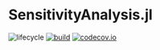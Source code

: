 # SensitivityAnalysis.jl

![lifecycle](https://img.shields.io/badge/lifecycle-experimental-orange.svg)
[![build](https://github.com/tpapp/SensitivityAnalysis.jl/workflows/CI/badge.svg)](https://github.com/tpapp/SensitivityAnalysis.jl/actions?query=workflow%3ACI)
[![codecov.io](http://codecov.io/github/tpapp/SensitivityAnalysis.jl/coverage.svg?branch=master)](http://codecov.io/github/tpapp/SensitivityAnalysis.jl?branch=master)

<!-- Documentation -- uncomment or delete as needed -->
<!--
[![Documentation](https://img.shields.io/badge/docs-stable-blue.svg)](https://tpapp.github.io/SensitivityAnalysis.jl/stable)
[![Documentation](https://img.shields.io/badge/docs-master-blue.svg)](https://tpapp.github.io/SensitivityAnalysis.jl/dev)
-->
